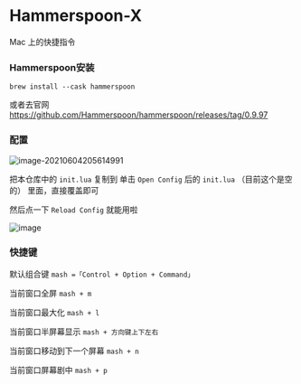 # Hammerspoon-X

Mac 上的快捷指令

### **Hammerspoon安装**

 `brew install --cask hammerspoon`
 
 或者去官网
 https://github.com/Hammerspoon/hammerspoon/releases/tag/0.9.97



### **配置**

![image-20210604205614991](/README.assets/image-20210604205614991.png)



把本仓库中的 `init.lua` 复制到 单击 `Open Config` 后的 `init.lua` （目前这个是空的）  里面，直接覆盖即可

然后点一下  `Reload Config` 就能用啦


![image](https://user-images.githubusercontent.com/13619918/180949587-76765098-e68b-4da1-a483-9d0f89150810.png)




### **快捷键**

默认组合键 `mash =「Control + Option + Command」`

当前窗口全屏   `mash + m`

当前窗口最大化 `mash + l`

当前窗口半屏幕显示 `mash + 方向键上下左右`

当前窗口移动到下一个屏幕  `mash + n`

当前窗口屏幕剧中 `mash + p`

